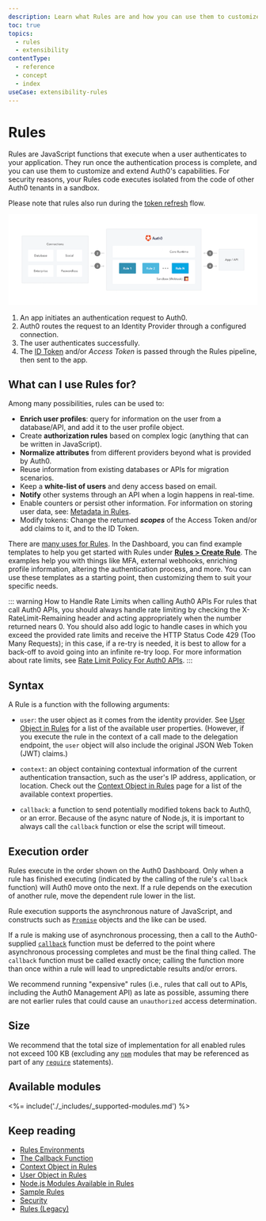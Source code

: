 ```yaml
---
description: Learn what Rules are and how you can use them to customize and extend Auth0's capabilities.
toc: true
topics:
  - rules
  - extensibility
contentType:
  - reference
  - concept
  - index
useCase: extensibility-rules
---
```


# Rules

Rules are JavaScript functions that execute when a user authenticates to your application. They run once the authentication process is complete, and you can use them to customize and extend Auth0's capabilities. For security reasons, your Rules code executes isolated from the code of other Auth0 tenants in a sandbox.

Please note that rules also run during the [token refresh](/tokens/refresh-token/current) flow.

![Rule Flow](/media/articles/rules/flow.png)

1. An app initiates an authentication request to Auth0.
2. Auth0 routes the request to an Identity Provider through a configured connection.
3. The user authenticates successfully.
4. The [ID Token](/tokens/id-tokens) and/or <dfn data-key="access-token">Access Token</dfn> is passed through the Rules pipeline, then sent to the app.

## What can I use Rules for?

Among many possibilities, rules can be used to:

* __Enrich user profiles__: query for information on the user from a database/API, and add it to the user profile object.
* Create __authorization rules__ based on complex logic (anything that can be written in JavaScript).
* __Normalize attributes__ from different providers beyond what is provided by Auth0.
* Reuse information from existing databases or APIs for migration scenarios.
* Keep a __white-list of users__ and deny access based on email.
* __Notify__ other systems through an API when a login happens in real-time.
* Enable counters or persist other information. For information on storing user data, see: [Metadata in Rules](/rules/guides/metadata).
* Modify tokens: Change the returned <dfn data-key="scope">__scopes__</dfn> of the Access Token and/or add claims to it, and to the ID Token.

There are [many uses for Rules](/rules/references/use-cases). In the Dashboard, you can find example templates to help you get started with Rules under [**Rules > Create Rule**](${manage_url}/#/rules/new). The examples help you with things like MFA, external webhooks, enriching profile information, altering the authentication process, and more. You can use these templates as a starting point, then customizing them to suit your specific needs.

::: warning How to Handle Rate Limits when calling Auth0 APIs
For rules that call Auth0 APIs, you should always handle rate limiting by checking the X-RateLimit-Remaining header and acting appropriately when the number returned nears 0. You should also add logic to handle cases in which you exceed the provided rate limits and receive the HTTP Status Code 429 (Too Many Requests); in this case, if a re-try is needed, it is best to allow for a back-off to avoid going into an infinite re-try loop. For more information about rate limits, see [Rate Limit Policy For Auth0 APIs](/policies/rate-limits).
:::

## Syntax

A Rule is a function with the following arguments:

* `user`: the user object as it comes from the identity provider. See [User Object in Rules](/rules/references/user-object) for a list of the available user properties. (However, if you execute the rule in the context of a call made to the delegation endpoint, the `user` object will also include the original JSON Web Token (JWT) claims.)

* `context`: an object containing contextual information of the current authentication transaction, such as the user's IP address, application, or location. Check out the [Context Object in Rules](/rules/references/context-object) page for a list of the available context properties.

* `callback`: a function to send potentially modified tokens back to Auth0, or an error. Because of the async nature of Node.js, it is important to always call the `callback` function or else the script will timeout.

## Execution order

Rules execute in the order shown on the Auth0 Dashboard. Only when a rule has finished executing (indicated by the calling of the rule's `callback` function) will Auth0 move onto the next. If a rule depends on the execution of another rule, move the dependent rule lower in the list.

Rule execution supports the asynchronous nature of JavaScript, and constructs such as [`Promise`](https://developer.mozilla.org/en-US/docs/Web/JavaScript/Reference/Global_Objects/Promise) objects and the like can be used.

If a rule is making use of asynchronous processing, then a call to the Auth0-supplied [`callback`](#callback-function) function must be deferred to the point where asynchronous processing completes and must be the final thing called. The `callback` function must be called exactly once; calling the function more than once within a rule will lead to unpredictable results and/or errors.

We recommend running "expensive" rules (i.e., rules that call out to APIs, including the Auth0 Management API) as late as possible, assuming there are not earlier rules that could cause an `unauthorized` access determination.

## Size

We recommend that the total size of implementation for all enabled rules not exceed 100 KB (excluding any [`npm`](https://www.npmjs.com/) modules that may be referenced as part of any [`require`](https://nodejs.org/api/modules.html#modules_require_id) statements).

## Available modules

<%= include('./_includes/_supported-modules.md') %> 

## Keep reading

* [Rules Environments](/rules/references/environment)
* [The Callback Function](/rules/references/environment)
* [Context Object in Rules](/rules/references/context-object)
* [User Object in Rules](/rules/references/user-object)
* [Node.js Modules Available in Rules](/rules/references/modules)
* [Sample Rules](/rules/references/samples)
* [Security](/rules/references/environment)
* [Rules (Legacy)](/rules/references/legacy)

